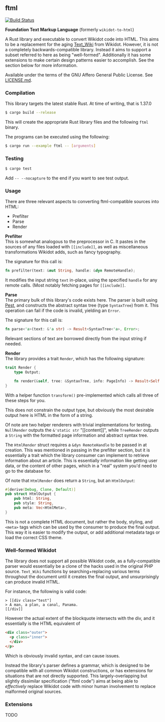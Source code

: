 ## ftml
[![Build Status](https://travis-ci.org/Nu-SCPTheme/ftml.svg?branch=master)](https://travis-ci.org/Nu-SCPTheme/ftml)

**Foundation Text Markup Language** (formerly `wikidot-to-html`)

A Rust library and executable to convert Wikidot code into HTML. This aims to be a replacement for the aging [Text\_Wiki](https://github.com/gabrys/wikidot/tree/master/lib/Text_Wiki/Text) from Wikidot. However, it is not a completely backwards-compatible library. Instead it aims to support a subset referred to here as being "well-formed". Additionally it has some extensions to make certain design patterns easier to accomplish. See the section below for more information.

Available under the terms of the GNU Affero General Public License. See [LICENSE.md](LICENSE).

### Compilation
This library targets the latest stable Rust. At time of writing, that is 1.37.0

```sh
$ cargo build --release
```

This will create the appropriate Rust library files and the following `ftml` binary.

The programs can be executed using the following:

```sh
$ cargo run --example ftml -- [arguments]
```

### Testing
```sh
$ cargo test
```

Add `-- --nocapture` to the end if you want to see test output.

### Usage
There are three relevant aspects to converting ftml-compatible sources into HTML:

* Prefilter
* Parse
* Render

**Prefilter**  
This is somewhat analogous to the preprocessor in C. It pastes in the sources of any files loaded with `[[include]]`, as well as miscellaneous transformations Wikidot adds, such as fancy typography.

The signature for this call is:
```rust
fn prefilter(text: &mut String, handle: &dyn RemoteHandle);
```

It modifies the input string `text` in-place, using the specified `handle` for any remote calls. (Most notably fetching pages for `[[include]]`.

**Parse**  
The primary bulk of this library's code exists here. The parser is built using [Pest](https://pest.rs), and constructs the abstract syntax tree (type `SyntaxTree`) from it. This operation can fail if the code is invalid, yielding an `Error`.

The signature for this call is:
```rust
fn parse<'a>(text: &'a str) -> Result<SyntaxTree<'a>, Error>;
```

Relevant sections of text are borrowed directly from the input string if needed.

**Render**  
The library provides a trait `Render`, which has the following signature:
```rust
trait Render {
    type Output;

    fn render(&self, tree: &SyntaxTree, info: PageInfo) -> Result<Self::Output>;
}
```
With a helper function `transform()` pre-implemented which calls all three of these steps for you.

This does not constrain the output type, but obviously the most desirable output here is HTML in the form of a string.

Of note are two helper renderers with trivial implementations for testing. `NullRender` outputs the `&'static str` "[[content]]", while `TreeRender` outputs a `String` with the formatted page information and abstract syntax tree.

The `HtmlRender` struct requires a `&dyn RemoteHandle` to be passed in at creation. This was mentioned in passing in the prefilter section, but it is essentially a trait which the library consumer can implement to retrieve information about an article. This is essentially information like getting user data, or the content of other pages, which in a "real" system you'd need to go to the database for.

Of note that `HtmlRender` does return a `String`, but an `HtmlOutput`:
```rust
#[derive(Debug, Clone, Default)]
pub struct HtmlOutput {
    pub html: String,
    pub style: String,
    pub meta: Vec<HtmlMeta>,
}
```

This is not a complete HTML document, but rather the body, styling, and `<meta>` tags which can be used by the consumer to produce the final output. This way it is easier to modify the output, or add additional metadata tags or load the correct CSS theme.

### Well-formed Wikidot
The library does not support all possible Wikidot code, as a fully-compatible parser would essentially be a clone of the hacks used in the original PHP source. `Text_Wiki` functions by searching+replacing various terms throughout the document until it creates the final output, and unsurprisingly can produce invalid HTML.

For instance, the following is valid code:
```
> [[div class="test"]
> A man, a plan, a canal, Panama.
[[/div]]
```

However the actual extent of the blockquote intersects with the div, and it essentially is the HTML equivalent of
```html
<div class="outer">
  <p class="inner">
  </div>
</p>
```

Which is obviously invalid syntax, and can cause issues.

Instead the library's parser defines a grammar, which is designed to be compatible with all common Wikidot constructions, or has extensions for situations that are not directly supported. This largely-overlapping but slightly dissimilar specification ("ftml code") aims at being able to _effectively_ replace Wikidot code with minor human involvement to replace malformed original sources.

### Extensions
TODO
